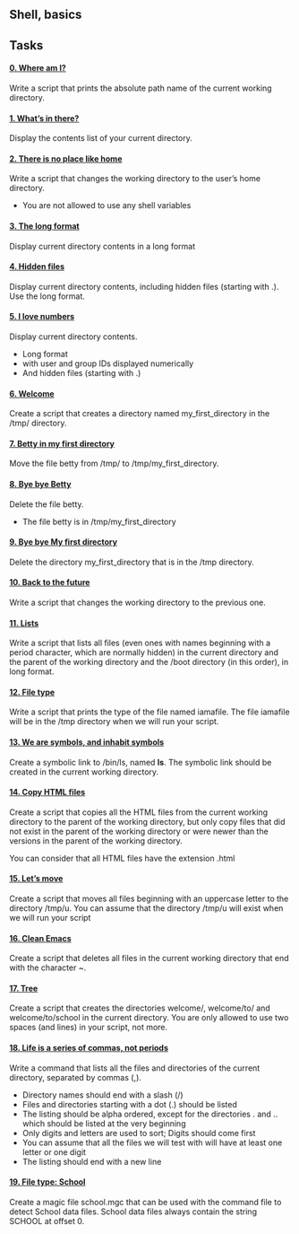## Shell, basics
## Tasks
#### [0. Where am I?](0-current_working_directory) 
Write a script that prints the absolute path name of the current working directory.
#### [1. What’s in there?](1-listit) 
Display the contents list of your current directory.
#### [2. There is no place like home](2-bring_me_home)
Write a script that changes the working directory to the user’s home directory.
- You are not allowed to use any shell variables
#### [3. The long format](3-listfiles) 
Display current directory contents in a long format 
####  [4. Hidden files](4-listmorefiles) 
Display current directory contents, including hidden files (starting with .). Use the long format.
####  [5. I love numbers](5-listfilesdigitonly)
Display current directory contents.
- Long format
- with user and group IDs displayed numerically
- And hidden files (starting with .)
#### [6. Welcome](6-firstdirectory) 
Create a script that creates a directory named my_first_directory in the /tmp/ directory.
#### [7. Betty in my first directory](7-movethatfile) 
Move the file betty from /tmp/ to /tmp/my_first_directory.
#### [8. Bye bye Betty](8-firstdelete) 
Delete the file betty.
- The file betty is in /tmp/my_first_directory
#### [9. Bye bye My first directory](9-firstdirdeletion)
Delete the directory my_first_directory that is in the /tmp directory.
#### [10. Back to the future](10-back)
Write a script that changes the working directory to the previous one.
#### [11. Lists](11-lists)
Write a script that lists all files (even ones with names beginning with a period character, which are normally hidden) in the current directory and the parent of the working directory and the /boot directory (in this order), in long format.
#### [12. File type](12-file_type)
Write a script that prints the type of the file named iamafile. The file iamafile will be in the /tmp directory when we will run your script.
#### [13. We are symbols, and inhabit symbols](13-symbolic_link)
Create a symbolic link to /bin/ls, named __ls__. The symbolic link should be created in the current working directory.
#### [14. Copy HTML files](14-copy_html)
Create a script that copies all the HTML files from the current working directory to the parent of the working directory, but only copy files that did not exist in the parent of the working directory or were newer than the versions in the parent of the working directory.

You can consider that all HTML files have the extension .html
####  [15. Let’s move](100-lets_move)
Create a script that moves all files beginning with an uppercase letter to the directory /tmp/u.
You can assume that the directory /tmp/u will exist when we will run your script
#### [16. Clean Emacs](101-clean_emacs)
Create a script that deletes all files in the current working directory that end with the character ~. 
#### [17. Tree](102-tree)
Create a script that creates the directories welcome/, welcome/to/ and welcome/to/school in the current directory.
You are only allowed to use two spaces (and lines) in your script, not more.
#### [18. Life is a series of commas, not periods](103-commas)
Write a command that lists all the files and directories of the current directory, separated by commas (,).
- Directory names should end with a slash (/)
- Files and directories starting with a dot (.) should be listed
- The listing should be alpha ordered, except for the directories . and .. which should be listed at the very beginning
- Only digits and letters are used to sort; Digits should come first
- You can assume that all the files we will test with will have at least one letter or one digit
- The listing should end with a new line
#### [19. File type: School](school.mgc)
Create a magic file school.mgc that can be used with the command file to detect School data files. School data files always contain the string SCHOOL at offset 0.
